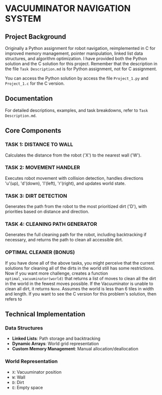 # VACUUMINATOR NAVIGATION SYSTEM
## Project Background
Originally a Python assignment for robot navigation, reimplemented in C for improved memory management, pointer manipulation, linked list data structures, and algorithm optimization. I have provided both the Python solution and the C solution for this project. Remember that the description in the file `Task Description.md` is for Python assignment, not for C assignment.

You can access the Python solution by access the file `Project_1.py` and `Project_1.c` for the C version.

## Documentation
For detailed descriptions, examples, and task breakdowns, refer to `Task Description.md`.

## Core Components

### TASK 1: DISTANCE TO WALL
Calculates the distance from the robot ('X') to the nearest wall ('W').

### TASK 2: MOVEMENT HANDLER
Executes robot movement with collision detection, handles directions 'u'(up), 'd'(down), 'l'(left), 'r'(right), and updates world state.

### TASK 3: DIRT DETECTION
Generates the path from the robot to the most prioritized dirt ('D'), with priorities based on distance and direction.

### TASK 4: CLEANING PATH GENERATOR
Generates the full cleaning path for the robot, including backtracking if necessary, and returns the path to clean all accessible dirt.

### OPTIMAL CLEANER (BONUS)
If you have done all of the above tasks, you might perceive that the current solutions for cleaning all of the dirts in the world still has some restrictions. Now if you want more challenge, creates a function `optimal_vacuuminator(world)` that returns a list of moves to clean all the dirt in the world in the fewest moves possible. If the Vacuuminator is unable to clean all dirt, it returns `None`. Assumes the world is less than 6 tiles in width and length. If you want to see the C version for this problem's solution, then refers to 

## Technical Implementation

### Data Structures
- **Linked Lists**: Path storage and backtracking
- **Dynamic Arrays**: World grid representation
- **Custom Memory Management**: Manual allocation/deallocation

### World Representation
- `X`: Vacuuminator position
- `W`: Wall
- `D`: Dirt
- `E`: Empty space


